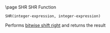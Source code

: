 \page SHR SHR Function
```basic
SHR(integer-expression, integer-expression)
```
Performs [bitwise shift right](https://en.wikipedia.org/wiki/Logical_shift) and returns the result
